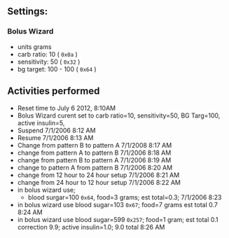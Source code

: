 
## Settings:
### Bolus Wizard

* units grams
* carb ratio: 10 ( `0x0a` )
* sensitivity: 50 ( `0x32` )
* bg target: 100 - 100 ( `0x64` )


## Activities performed

* Reset time to July 6 2012, 8:10AM
* Bolus Wizard  curent set to carb ratio=10, sensitivity=50, BG Targ=100, active insulin=5,     
* Suspend 7/1/2006 8:12 AM                
* Resume 7/1/2006 8:13 AM               
* Change from pattern B to pattern A  7/1/2008 8:17 AM            
* change from pattern A to pattern B  7/1/2006 8:18 AM            
* change from pattern B to pattern A 7/1/2006 8:19 AM           
* change to pattern A from pattern B 7/1/2006 8:20 AM           
* change from 12 hour to 24 hour setup 7/1/2006 8:21 AM         
* change from 24 hour to 12 hour setup 7/1/2006 8:22 AM         
* in bolus wizard use;
  * blood surgar=100 `0x64`, food=3 grams; est total=0.3; 7/1/2006
    8:23      
* in bolus wizard use blood sugar=103 `0x67`; food=7 grams est total 0.7 8:24 AM        
* in bolus wizard use blood sugar=599 `0x257`; food=1 gram; est total 0.1 correction 9.9; active insulin=1.0; 9.0 total 8:26 AM


